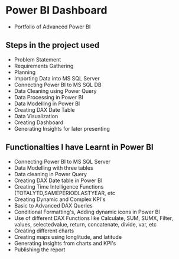 # Power BI Dashboard
- Portfolio of Advanced Power BI

## Steps in the project used
- Problem Statement
-  Requirements Gathering
-  Planning
-  Importing Data into MS SQL Server
-  Connecting Power BI to MS SQL DB
-  Data Cleaning using Power Query
-  Data Processing in Power BI
-  Data Modelling in Power BI
-  Creating DAX Date Table
-  Data Visualization
-  Creating Dashboard
-  Generating Insights for later presenting

## Functionalties I have Learnt in Power BI
- Connecting Power BI to MS SQL Server
- Data Modelling with three tables
- Data cleaning in Power Query
- Creating DAX Date table in Power BI
- Creating Time Intelligence Functions (TOTALYTD,SAMEPERIODLASTYEAR, etc
- Creating Dynamic and Complex KPI's
- Basic to Advanced DAX Queries
- Conditional Formatting's, Adding dynamic icons in Power BI
- Use of different DAX Functions like Calculate, SUM, SUMX, Filter, values, selectedvalue, return, concatenate, divide, var, etc
- Creating different charts
- Creating maps using longlitude, and latitude
- Generating Insights from charts and KPI's
- Publishing the report
